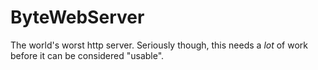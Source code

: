 # ByteWebServer
The world's worst http server. Seriously though, this needs a *lot* of work before it can be considered "usable". 

